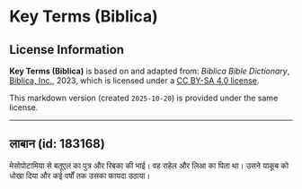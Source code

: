# Key Terms (Biblica)

## License Information

**Key Terms (Biblica)** is based on and adapted from: _Biblica Bible Dictionary_, [Biblica, Inc.](https://www.biblica.com/), 2023, which is licensed under a [CC BY-SA 4.0 license](https://creativecommons.org/licenses/by-sa/4.0/legalcode.en).

This markdown version (created `2025-10-20`) is provided under the same license.



--------------------------------

## लाबान (id: 183168)

मेसोपोटामिया से बतूएल का पुत्र और रिबका की भाई। वह राहेल और लिआ का पिता था। उसने याकूब को धोखा दिया और कई वर्षों तक उसका फायदा उठाया।


